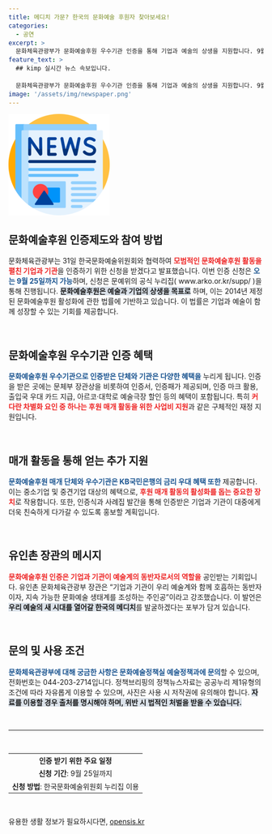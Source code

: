 ```yaml
---
title: 메디치 가문? 한국의 문화예술 후원자 찾아보세요!
categories:
  - 공연
excerpt: >
  문화체육관광부가 문화예술후원 우수기관 인증을 통해 기업과 예술의 상생을 지원합니다. 9월 25일까지 인증 신청을 받으니, 당신의 기관이 한국의 메디치가 될 기회를 놓치지 마세요!
feature_text: >
  ## kimp 실시간 뉴스 속보입니다.

  문화체육관광부가 문화예술후원 우수기관 인증을 통해 기업과 예술의 상생을 지원합니다. 9월 25일까지 인증 신청을 받으니, 당신의 기관이 한국의 메디치가 될 기회를 놓치지 마세요!
image: '/assets/img/newspaper.png'
---
```


<p><img src="/assets/img/newspaper.png" alt="kimplant 속보" /></p>

<h2 data-ke-size="size26">문화예술후원 인증제도와 참여 방법</h2>

<p data-ke-size="size16">문화체육관광부는 31일 한국문화예술위원회와 협력하여 <b><span style="color: #ee2323;">모범적인 문화예술후원 활동을 펼친 기업과 기관</span></b>을 인증하기 위한 신청을 받겠다고 발표했습니다. 이번 인증 신청은 <b><span style="color: #1a5490;">오는 9월 25일까지 가능</span></b>하며, 신청은 문예위의 공식 누리집( www.arko.or.kr/supp/ )을 통해 진행됩니다. <b><span style="background-color: #21538527;">문화예술후원은 예술과 기업의 상생을 목표로</span></b> 하며, 이는 2014년 제정된 문화예술후원 활성화에 관한 법률에 기반하고 있습니다. 이 법률은 기업과 예술이 함께 성장할 수 있는 기회를 제공합니다.</p>

<p data-ke-size="size16">&nbsp;</p>

<h2 data-ke-size="size26">문화예술후원 우수기관 인증 혜택</h2>

<p data-ke-size="size16"><b><span style="color: #1a5490;">문화예술후원 우수기관으로 인증받은 단체와 기관은 다양한 혜택을</span></b> 누리게 됩니다. 인증을 받은 곳에는 문체부 장관상을 비롯하여 인증서, 인증패가 제공되며, 인증 마크 활용, 출입국 우대 카드 지급, 아르코·대학로 예술극장 할인 등의 혜택이 포함됩니다. 특히 <b><span style="color: #ee2323;">커다란 차별화 요인 중 하나는 후원 매개 활동을 위한 사업비 지원</span></b>과 같은 구체적인 재정 지원입니다.</p>

<p data-ke-size="size16">&nbsp;</p>

<h2 data-ke-size="size26">매개 활동을 통해 얻는 추가 지원</h2>

<p data-ke-size="size16"><b><span style="color: #1a5490;">문화예술후원 매개 단체와 우수기관은 KB국민은행의 금리 우대 혜택 또한</span></b> 제공합니다. 이는 중소기업 및 중견기업 대상의 혜택으로, <b><span style="color: #ee2323;">후원 매개 활동의 활성화를 돕는 중요한 장치</span></b>로 작용합니다. 또한, 인증식과 사례집 발간을 통해 인증받은 기업과 기관이 대중에게 더욱 친숙하게 다가갈 수 있도록 홍보할 계획입니다.</p>

<p data-ke-size="size16">&nbsp;</p>

<h2 data-ke-size="size26">유인촌 장관의 메시지</h2>

<p data-ke-size="size16"><b><span style="color: #ee2323;">문화예술후원 인증은 기업과 기관이 예술계의 동반자로서의 역할을</span></b> 공인받는 기회입니다. 유인촌 문화체육관광부 장관은 “기업과 기관이 우리 예술계와 함께 호흡하는 동반자이자, 지속 가능한 문화예술 생태계를 조성하는 주인공”이라고 강조했습니다. 이 발언은 <b><span style="background-color: #21538527;">우리 예술의 새 시대를 열어갈 한국의 메디치</span></b>를 발굴하겠다는 포부가 담겨 있습니다.</p>

<p data-ke-size="size16">&nbsp;</p>

<h2 data-ke-size="size26">문의 및 사용 조건</h2>

<p data-ke-size="size16"><b><span style="color: #1a5490;">문화체육관광부에 대해 궁금한 사항은 문화예술정책실 예술정책과에 문의</span></b>할 수 있으며, 전화번호는 044-203-2714입니다. 정책브리핑의 정책뉴스자료는 공공누리 제1유형의 조건에 따라 자유롭게 이용할 수 있으며, 사진은 사용 시 저작권에 유의해야 합니다. <b><span style="background-color: #21538527;">자료를 이용할 경우 출처를 명시해야 하며, 위반 시 법적인 처벌을 받을 수 있습니다.</span></b></p>

<p data-ke-size="size16">&nbsp;</p>

<hr />

<p data-ke-size="size16">&nbsp;</p>

<table style="width:100%">
  <tr>
    <th style="text-align: center;"><b>인증 받기 위한 주요 일정</b></th>
  </tr>
  <tr>
    <td style="text-align: center; height: 17px;"><b>신청 기간</b>: 9월 25일까지</td>
  </tr>
  <tr>
    <td style="text-align: center; height: 17px;"><b>신청 방법</b>: 한국문화예술위원회 누리집 이용</td>
  </tr>
</table> 

<p data-ke-size="size16">&nbsp;</p>
유용한 생활 정보가 필요하시다면, <a href="https://opensis.kr" rel="dofollow">opensis.kr</a>


